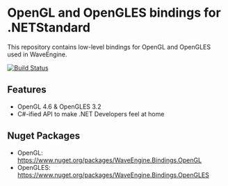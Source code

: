 # OpenGL and OpenGLES bindings for .NETStandard
This repository contains low-level bindings for OpenGL and OpenGLES used in WaveEngine.

[![Build Status](https://waveengineteam.visualstudio.com/Wave.Engine/_apis/build/status/Releases/WaveEngine.Bindings.OpenGL?branchName=master)](https://waveengineteam.visualstudio.com/Wave.Engine/_build/latest?definitionId=26&branchName=master)

## Features

- OpenGL 4.6 & OpenGLES 3.2
- C#-ified API to make .NET Developers feel at home

## Nuget Packages

- OpenGL: https://www.nuget.org/packages/WaveEngine.Bindings.OpenGL
- OpenGLES: https://www.nuget.org/packages/WaveEngine.Bindings.OpenGLES
